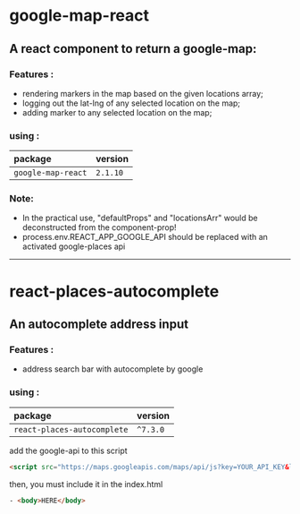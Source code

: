 # google-map-react
## A react component to return a google-map:
### Features :
- rendering markers in the map based on the given locations array;
- logging out the lat-lng of any selected location on the map;
- adding marker to any selected location on the map;

### using :

| package  | version     | 
| :-------- | :------- | 
| `google-map-react` | `2.1.10` | 

### Note:
- In the practical use, "defaultProps" and "locationsArr" would be deconstructed from the component-prop!
- process.env.REACT_APP_GOOGLE_API should be replaced with an activated google-places api 
___
# react-places-autocomplete
## An autocomplete address input
### Features :
- address search bar with autocomplete by google 
### using :
| package  | version     | 
| :-------- | :------- | 
| `react-places-autocomplete` | `^7.3.0` | 

add the google-api to this script
```html 
<script src="https://maps.googleapis.com/maps/api/js?key=YOUR_API_KEY&libraries=places"></script>
```
then, you must include it in the index.html
```html
- <body>HERE</body>
```


